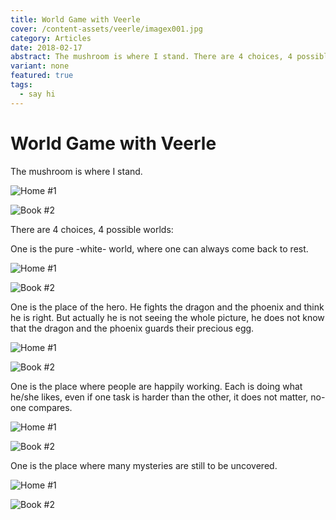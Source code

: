 ```yaml
---
title: World Game with Veerle
cover: /content-assets/veerle/imagex001.jpg
category: Articles
date: 2018-02-17
abstract: The mushroom is where I stand. There are 4 choices, 4 possible worlds — One is the pure white world, where one can always come back to rest…
variant: none
featured: true
tags:
  - say hi
---
```


# World Game with Veerle

The mushroom is where I stand.

![Home #1](/content-assets/veerle/img1_900X884.jpg)

![Book #2](/content-assets/book/book2_200X300.jpg)

There are 4 choices, 4 possible worlds:

One is the pure -white- world, where one can always come back to rest.

![Home #1](/content-assets/veerle/img2_450X373.jpg)

![Book #2](/content-assets/book/book2_200X300.jpg)

One is the place of the hero. He fights the dragon and the phoenix and think he is right. But actually he is not seeing the whole picture, he does not know that the dragon and the phoenix guards their precious egg.

![Home #1](/content-assets/veerle/img3_450X338.jpg)

![Book #2](/content-assets/book/book2_200X300.jpg)

One is the place where people are happily working. Each is doing what he/she likes, even if one task is harder than the other, it does not matter, no-one compares.

![Home #1](/content-assets/veerle/img4_450X396.jpg)

![Book #2](/content-assets/book/book2_200X300.jpg)

One is the place where many mysteries are still to be uncovered.

![Home #1](/content-assets/veerle/img5_450X338.jpg)

![Book #2](/content-assets/book/book2_200X300.jpg)

